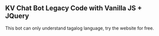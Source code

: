 ## KV Chat Bot Legacy Code with Vanilla JS + JQuery

This bot can only understand tagalog language, try the website for free.